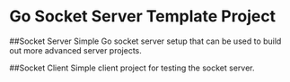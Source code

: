 # Go Socket Server Template Project

##Socket Server
Simple Go socket server setup that can be used to build out more advanced server projects.

##Socket Client 
Simple client project for testing the socket server.
